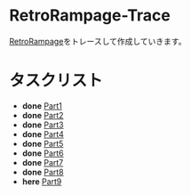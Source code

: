 # RetroRampage-Trace

[RetroRampage](https://github.com/nicklockwood/RetroRampage)をトレースして作成していきます。


# タスクリスト
- __done__ [Part1](https://github.com/nicklockwood/RetroRampage/blob/master/Tutorial/Part1.md)
- __done__ [Part2](https://github.com/nicklockwood/RetroRampage/blob/master/Tutorial/Part2.md)
- __done__ [Part3](https://github.com/nicklockwood/RetroRampage/blob/master/Tutorial/Part3.md)
- __done__ [Part4](https://github.com/nicklockwood/RetroRampage/blob/master/Tutorial/Part4.md)
- __done__ [Part5](https://github.com/nicklockwood/RetroRampage/blob/master/Tutorial/Part5.md)
- __done__ [Part6](https://github.com/nicklockwood/RetroRampage/blob/master/Tutorial/Part6.md)
- __done__ [Part7](https://github.com/nicklockwood/RetroRampage/blob/master/Tutorial/Part7.md)
- __done__ [Part8](https://github.com/nicklockwood/RetroRampage/blob/master/Tutorial/Part8.md)
- __here__ [Part9](https://github.com/nicklockwood/RetroRampage/blob/master/Tutorial/Part9.md)


<!-- vim:set ft=markdown ts=2 sw=2 sts=2: -->
